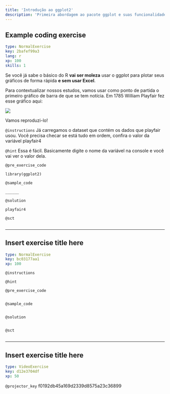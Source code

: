 ```yaml
---
title: 'Introdução ao ggplot2'
description: 'Primeira abordagem ao pacote ggplot e suas funcionalidades.'
---
```


## Example coding exercise

```yaml
type: NormalExercise
key: 2bafef99a3
lang: r
xp: 100
skills: 1
```

Se você já sabe o básico do R **vai ser moleza** usar o ggplot para plotar seus gráficos de forma rápida **e sem usar Excel**.

Para contextualizar nossos estudos, vamos usar como ponto de partida o primeiro gráfico de barra de que se tem notícia. Em 1785 William Playfair fez esse gráfico aqui:

![](https://upload.wikimedia.org/wikipedia/commons/thumb/e/e0/1786_Playfair_-_Exports_and_Imports_of_Scotland_to_and_from_different_parts_for_one_Year_from_Christmas_1780_to_Christmas_1781.jpg/500px-1786_Playfair_-_Exports_and_Imports_of_Scotland_to_and_from_different_parts_for_one_Year_from_Christmas_1780_to_Christmas_1781.jpg)

Vamos reproduzi-lo!

`@instructions`
Já carregamos o dataset que contém os dados que playfair usou. Você precisa checar se está tudo em ordem, confira o valor da variável playfair4

`@hint`
Essa é fácil. Basicamente digite o nome da variável na console e você vai ver o valor dela.

`@pre_exercise_code`
```{r}
library(ggplot2)
```

`@sample_code`
```{r}
______
```

`@solution`
```{r}
playfair4
```

`@sct`
```{r}

```

---

## Insert exercise title here

```yaml
type: NormalExercise
key: bc03177aa1
xp: 100
```



`@instructions`


`@hint`


`@pre_exercise_code`
```{r}

```

`@sample_code`
```{r}

```

`@solution`
```{r}

```

`@sct`
```{r}

```

---

## Insert exercise title here

```yaml
type: VideoExercise
key: d12e3704df
xp: 50
```

`@projector_key`
f0192db45a169d2339d8575a23c36899
